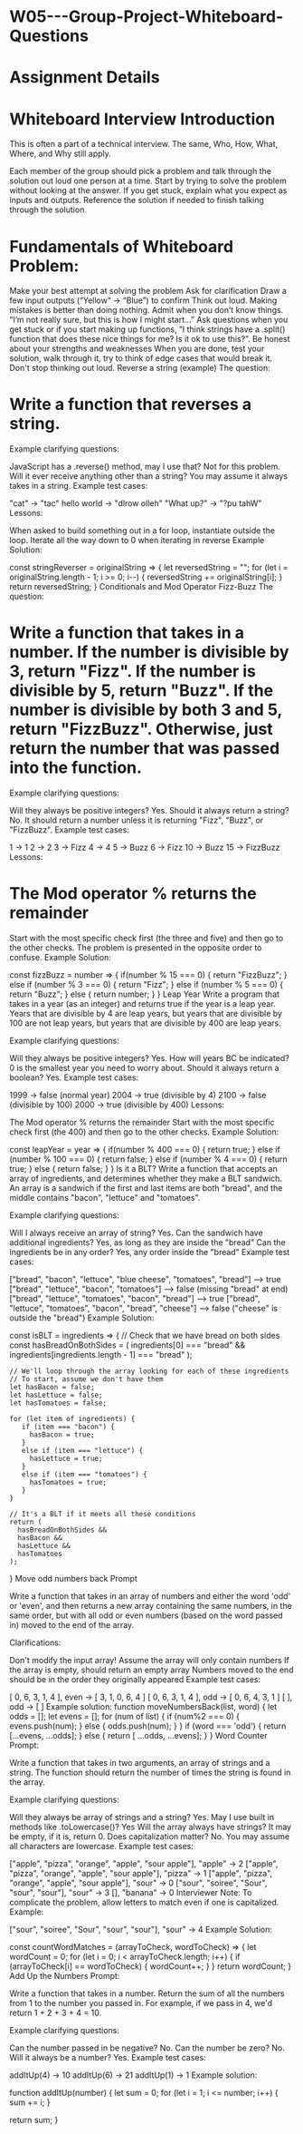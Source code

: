 # W05---Group-Project-Whiteboard-Questions



# Assignment Details

# Whiteboard Interview Introduction
This is often a part of a technical interview. The same, Who, How, What, Where, and Why still apply.

Each member of the group should pick a problem and talk through the solution out loud one person at a time. Start by trying to solve the problem without looking at the answer. If you get stuck, explain what you expect as inputs and outputs. Reference the solution if needed to finish talking through the solution.

# Fundamentals of Whiteboard Problem:
Make your best attempt at solving the problem
Ask for clarification
Draw a few input outputs (“Yellow” -> “Blue”) to confirm
Think out loud.
Making mistakes is better than doing nothing.
Admit when you don’t know things. “I’m not really sure, but this is how I might start…”
Ask questions when you get stuck or if you start making up functions, “I think strings have a .split() function that does these nice things for me? Is it ok to use this?”.
Be honest about your strengths and weaknesses
When you are done, test your solution, walk through it, try to think of edge cases that would break it.
Don't stop thinking out loud.
Reverse a string (example)
The question:

# Write a function that reverses a string.

Example clarifying questions:

JavaScript has a .reverse() method, may I use that? Not for this problem.
Will it ever receive anything other than a string? You may assume it always takes in a string.
Example test cases:

"cat" -> "tac"
hello world -> "dlrow olleh"
"What up?" -> "?pu tahW"
Lessons:

When asked to build something out in a for loop, instantiate outside the loop.
Iterate all the way down to 0 when iterating in reverse
Example Solution:

const stringReverser = originalString => {
    let reversedString = "";
    for (let i = originalString.length - 1; i >= 0; i--) {
        reversedString += originalString[i];
    }
    return reversedString;
}
Conditionals and Mod Operator
Fizz-Buzz
The question:

# Write a function that takes in a number. If the number is divisible by 3, return "Fizz". If the number is divisible by 5, return "Buzz". If the number is divisible by both 3 and 5, return "FizzBuzz". Otherwise, just return the number that was passed into the function.

Example clarifying questions:

Will they always be positive integers? Yes.
Should it always return a string? No. It should return a number unless it is returning "Fizz", "Buzz", or "FizzBuzz".
Example test cases:

1 -> 1
2 -> 2
3 -> Fizz
4 -> 4
5 -> Buzz
6 -> Fizz
10 -> Buzz
15 -> FizzBuzz
Lessons:

# The Mod operator % returns the remainder
Start with the most specific check first (the three and five) and then go to the other checks. The problem is presented in the opposite order to confuse.
Example Solution:

const fizzBuzz = number => {
    if(number % 15 === 0) {
        return "FizzBuzz";
    } else if (number % 3 === 0) {
        return "Fizz";
    } else if (number % 5 === 0) {
        return "Buzz";
    } else {
        return number;
    }
}
Leap Year
Write a program that takes in a year (as an integer) and returns true if the year is a leap year. Years that are divisible by 4 are leap years, but years that are divisible by 100 are not leap years, but years that are divisible by 400 are leap years.

Example clarifying questions:

Will they always be positive integers? Yes.
How will years BC be indicated? 0 is the smallest year you need to worry about.
Should it always return a boolean? Yes.
Example test cases:

1999 -> false (normal year)
2004 -> true (divisible by 4)
2100 -> false (divisible by 100)
2000 -> true (divisible by 400)
Lessons:

The Mod operator % returns the remainder
Start with the most specific check first (the 400) and then go to the other checks.
Example Solution:

const leapYear = year => {
    if(number % 400 === 0) {
        return true;
    } else if (number % 100 === 0) {
        return false;
    } else if (number % 4 === 0) {
        return true;
    } else {
        return false;
    }
}
Is it a BLT?
Write a function that accepts an array of ingredients, and determines whether they make a BLT sandwich. An array is a sandwich if the first and last items are both "bread", and the middle contains "bacon", "lettuce" and "tomatoes".

Example clarifying questions:

Will I always receive an array of string? Yes.
Can the sandwich have additional ingredients? Yes, as long as they are inside the "bread"
Can the ingredients be in any order? Yes, any order inside the "bread"
Example test cases:

["bread", "bacon", "lettuce", "blue cheese", "tomatoes", "bread"] --> true
["bread", "lettuce", "bacon", "tomatoes"] --> false (missing "bread" at end)
["bread", "lettuce", "tomatoes", "bacon", "bread"] --> true
["bread", "lettuce", "tomatoes", "bacon", "bread", "cheese"] --> false ("cheese" is outside the "bread")
Example Solution:

const isBLT = ingredients => {
    // Check that we have bread on both sides
    const hasBreadOnBothSides = (
      ingredients[0] === "bread" &&
      ingredients[ingredients.length - 1] === "bread"
    );
    
    // We'll loop through the array looking for each of these ingredients
    // To start, assume we don't have them
    let hasBacon = false;
    let hasLettuce = false;
    let hasTomatoes = false;
    
    for (let item of ingredients) {
       if (item === "bacon") {
         hasBacon = true;
       }
       else if (item === "lettuce") {
         hasLettuce = true;
       }
       else if (item === "tomatoes") {
         hasTomatoes = true;
       }
    }
    
    // It's a BLT if it meets all these conditions
    return (
      hasBreadOnBothSides &&
      hasBacon &&
      hasLettuce &&
      hasTomatoes
    );
}
Move odd numbers back
Prompt

Write a function that takes in an array of numbers and either the word 'odd' or 'even', and then returns a new array containing the same numbers, in the same order, but with all odd or even numbers (based on the word passed in) moved to the end of the array.

Clarifications:

Don't modify the input array!
Assume the array will only contain numbers
If the array is empty, should return an empty array
Numbers moved to the end should be in the order they originally appeared
Example test cases:

[ 0, 6, 3, 1, 4 ], even -> [ 3, 1, 0, 6, 4 ]
[ 0, 6, 3, 1, 4 ], odd -> [ 0, 6, 4, 3, 1 ]
[ ], odd -> [ ]
Example solution:
function moveNumbersBack(list, word) {
  let odds = [];
  let evens = [];
  for (num of list) {
    if (num%2 === 0) {
      evens.push(num);
    } else {
      odds.push(num);
    }
  }
  if (word === 'odd') {
    return [...evens, ...odds];
  } else {
    return [ ...odds, ...evens];
  }
}
Word Counter
Prompt:

Write a function that takes in two arguments, an array of strings and a string. The function should return the number of times the string is found in the array.

Example clarifying questions:

Will they always be array of strings and a string? Yes.
May I use built in methods like .toLowercase()? Yes
Will the array always have strings? It may be empty, if it is, return 0.
Does capitalization matter? No. You may assume all characters are lowercase.
Example test cases:

["apple", "pizza", "orange", "apple", "sour apple"], "apple" -> 2
["apple", "pizza", "orange", "apple", "sour apple"], "pizza" -> 1
["apple", "pizza", "orange", "apple", "sour apple"], "sour" -> 0
["sour", "soiree", "Sour", "sour", "sour"], "sour" -> 3
[], "banana" -> 0
Interviewer Note: To complicate the problem, allow letters to match even if one is capitalized. Example:

["sour", "soiree", "Sour", "sour", "sour"], "sour" -> 4
Example Solution:

const countWordMatches = (arrayToCheck, wordToCheck) => {
    let wordCount = 0;
    for (let i = 0; i < arrayToCheck.length; i++) {
        if (arrayToCheck[i] == wordToCheck) {
            wordCount++;
        }
    }
    return wordCount;
}
Add Up the Numbers
Prompt:

Write a function that takes in a number. Return the sum of all the numbers from 1 to the number you passed in. For example, if we pass in 4, we'd return 1 + 2 + 3 + 4 = 10.

Example clarifying questions:

Can the number passed in be negative? No.
Can the number be zero? No.
Will it always be a number? Yes.
Example test cases:

addItUp(4) -> 10
addItUp(6) -> 21
addItUp(1) -> 1
Example solution:

function addItUp(number) {
  let sum = 0;
  for (let i = 1; i <= number; i++) {
    sum += i;
  }
  
  return sum;
}